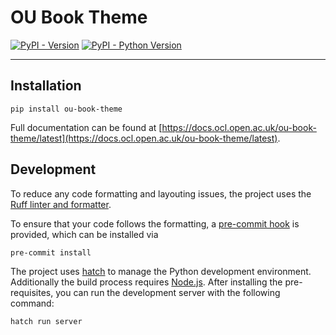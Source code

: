 # OU Book Theme

[![PyPI - Version](https://img.shields.io/pypi/v/ou-book-theme.svg)](https://pypi.org/project/ou-book-theme)
[![PyPI - Python Version](https://img.shields.io/pypi/pyversions/ou-book-theme.svg)](https://pypi.org/project/ou-book-theme)

-----

## Installation

```console
pip install ou-book-theme
```

Full documentation can be found at [https://docs.ocl.open.ac.uk/ou-book-theme/latest](https://docs.ocl.open.ac.uk/ou-book-theme/latest).

## Development

To reduce any code formatting and layouting issues, the project uses the [Ruff linter and formatter](https://docs.astral.sh/ruff/).

To ensure that your code follows the formatting, a [pre-commit hook](https://pre-commit.com/) is provided, which can
be installed via

```console
pre-commit install
```

The project uses [hatch](https://hatch.pypa.io) to manage the Python development environment. Additionally the build
process requires [Node.js](https://nodejs.org/en). After installing the pre-requisites, you can run the development
server with the following command:

```console
hatch run server
```
